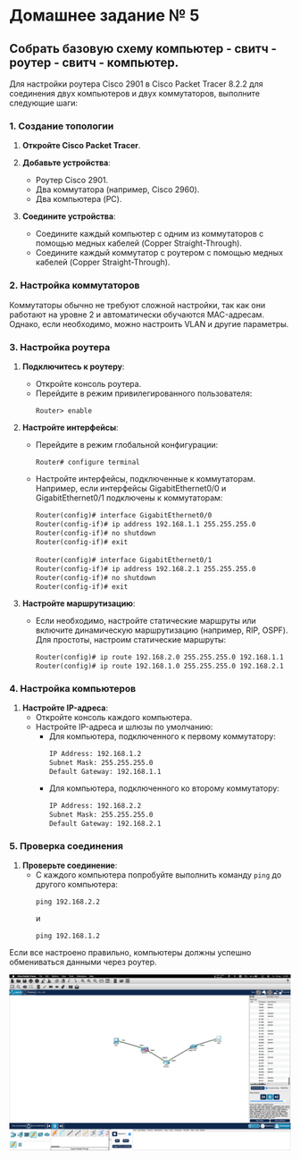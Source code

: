 # Домашнее задание № 5

## Собрать базовую схему компьютер - свитч - роутер - свитч - компьютер.

Для настройки роутера Cisco 2901 в Cisco Packet Tracer 8.2.2 для соединения двух компьютеров и двух коммутаторов, выполните следующие шаги:

### 1. Создание топологии

1. **Откройте Cisco Packet Tracer**.
2. **Добавьте устройства**:
   - Роутер Cisco 2901.
   - Два коммутатора (например, Cisco 2960).
   - Два компьютера (PC).

3. **Соедините устройства**:
   - Соедините каждый компьютер с одним из коммутаторов с помощью медных кабелей (Copper Straight-Through).
   - Соедините каждый коммутатор с роутером с помощью медных кабелей (Copper Straight-Through).

### 2. Настройка коммутаторов

Коммутаторы обычно не требуют сложной настройки, так как они работают на уровне 2 и автоматически обучаются MAC-адресам. Однако, если необходимо, можно настроить VLAN и другие параметры.

### 3. Настройка роутера

1. **Подключитесь к роутеру**:
   - Откройте консоль роутера.
   - Перейдите в режим привилегированного пользователя:
     ```shell
     Router> enable
     ```

2. **Настройте интерфейсы**:
   - Перейдите в режим глобальной конфигурации:
     ```shell
     Router# configure terminal
     ```
   - Настройте интерфейсы, подключенные к коммутаторам. Например, если интерфейсы GigabitEthernet0/0 и GigabitEthernet0/1 подключены к коммутаторам:
     ```shell
     Router(config)# interface GigabitEthernet0/0
     Router(config-if)# ip address 192.168.1.1 255.255.255.0
     Router(config-if)# no shutdown
     Router(config-if)# exit

     Router(config)# interface GigabitEthernet0/1
     Router(config-if)# ip address 192.168.2.1 255.255.255.0
     Router(config-if)# no shutdown
     Router(config-if)# exit
     ```

3. **Настройте маршрутизацию**:
   - Если необходимо, настройте статические маршруты или включите динамическую маршрутизацию (например, RIP, OSPF). Для простоты, настроим статические маршруты:
     ```shell
     Router(config)# ip route 192.168.2.0 255.255.255.0 192.168.1.1
     Router(config)# ip route 192.168.1.0 255.255.255.0 192.168.2.1
     ```

### 4. Настройка компьютеров

1. **Настройте IP-адреса**:
   - Откройте консоль каждого компьютера.
   - Настройте IP-адреса и шлюзы по умолчанию:
     - Для компьютера, подключенного к первому коммутатору:
       ```shell
       IP Address: 192.168.1.2
       Subnet Mask: 255.255.255.0
       Default Gateway: 192.168.1.1
       ```
     - Для компьютера, подключенного ко второму коммутатору:
       ```shell
       IP Address: 192.168.2.2
       Subnet Mask: 255.255.255.0
       Default Gateway: 192.168.2.1
       ```

### 5. Проверка соединения

1. **Проверьте соединение**:
   - С каждого компьютера попробуйте выполнить команду `ping` до другого компьютера:
     ```shell
     ping 192.168.2.2
     ```
     и
     ```shell
     ping 192.168.1.2
     ```

Если все настроено правильно, компьютеры должны успешно обмениваться данными через роутер.

![Image](/Task5/img/CPT1.png)

